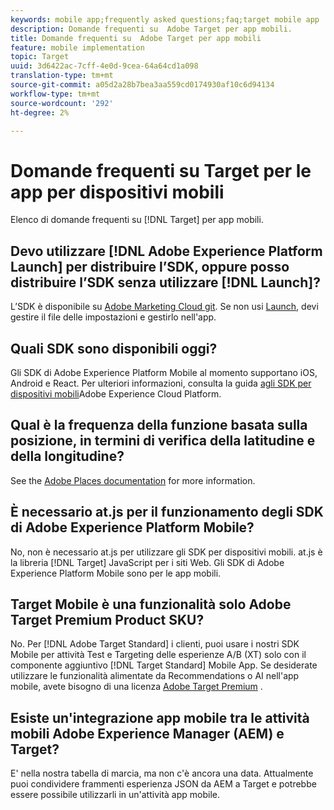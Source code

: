 ```yaml
---
keywords: mobile app;frequently asked questions;faq;target mobile app
description: Domande frequenti su  Adobe Target per app mobili.
title: Domande frequenti su  Adobe Target per app mobili
feature: mobile implementation
topic: Target
uuid: 3d6422ac-7cff-4e0d-9cea-64a64cd1a098
translation-type: tm+mt
source-git-commit: a05d2a28b7bea3aa559cd0174930af10c6d94134
workflow-type: tm+mt
source-wordcount: '292'
ht-degree: 2%

---
```



# Domande frequenti su Target per le app per dispositivi mobili

Elenco di domande frequenti su [!DNL Target] per app mobili.

## Devo utilizzare [!DNL Adobe Experience Platform Launch] per distribuire l’SDK, oppure posso distribuire l’SDK senza utilizzare [!DNL Launch]?

L’SDK è disponibile su [Adobe Marketing Cloud git](https://github.com/Adobe-Marketing-Cloud/acp-sdks/). Se non usi [Launch](https://experienceleague.adobe.com/docs/launch/using/overview.html), devi gestire il file delle impostazioni e gestirlo nell&#39;app.

## Quali SDK sono disponibili oggi?

Gli SDK di Adobe Experience Platform Mobile al momento supportano iOS, Android e React. Per ulteriori informazioni, consulta la guida [agli SDK per dispositivi mobili](https://aep-sdks.gitbook.io/docs/)Adobe Experience Cloud Platform.

## Qual è la frequenza della funzione basata sulla posizione, in termini di verifica della latitudine e della longitudine?

See the [Adobe Places documentation](https://placesdocs.com/places-services-by-adobe-documentation/) for more information.

## È necessario at.js per il funzionamento degli SDK di Adobe Experience Platform Mobile?

No, non è necessario at.js per utilizzare gli SDK per dispositivi mobili. at.js è la libreria [!DNL Target] JavaScript per i siti Web. Gli SDK di Adobe Experience Platform Mobile sono per le app mobili.

## Target Mobile è una funzionalità  solo Adobe Target Premium Product SKU?

No. Per [!DNL Adobe Target Standard] i clienti, puoi usare i nostri SDK Mobile per attività Test e Targeting delle esperienze A/B (XT) solo con il componente aggiuntivo [!DNL Target Standard] Mobile App. Se desiderate utilizzare le funzionalità alimentate da Recommendations o AI nell&#39;app mobile, avete bisogno di una licenza [Adobe Target Premium](/help/c-intro/intro.md#premium) .

## Esiste un&#39;integrazione app mobile tra le attività mobili Adobe Experience Manager (AEM) e Target?

E&#39; nella nostra tabella di marcia, ma non c&#39;è ancora una data. Attualmente puoi condividere frammenti [](/help/c-experiences/c-manage-content/aem-experience-fragments.md) esperienza JSON da AEM a Target e potrebbe essere possibile utilizzarli in un&#39;attività app mobile.
